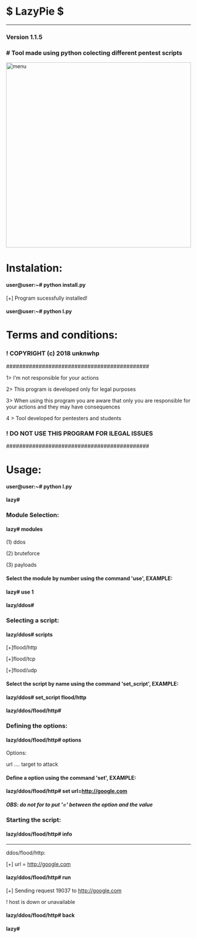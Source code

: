 # $ LazyPie $
---
### Version 1.1.5
### # Tool made using python colecting different pentest scripts
<img width="504" alt="menu" src="https://user-images.githubusercontent.com/36249329/37731993-73aeb29c-2d22-11e8-9fcd-5a0644e968dc.png">

# Instalation:

#### user@user:~# python install.py
 [+] Program sucessfully installed!

#### user@user:~# python l.py

# Terms and conditions:

### ! COPYRIGHT (c) 2018 unknwhp

############################################

 1> I'm not responsible for your actions

 2> This program is developed only for legal purposes

 3> When using this program you are aware that only you are responsible for your actions and they may have consequences

 4 > Tool developed for pentesters and students

### ! DO NOT USE THIS PROGRAM FOR ILEGAL ISSUES

############################################

# Usage: 

#### user@user:~# python l.py
#### lazy# 

### Module Selection:
#### lazy# modules
 (1) ddos
 
 (2) bruteforce
 
 (3) payloads
 
#### Select the module by number using the command 'use', EXAMPLE:
#### lazy# use 1
#### lazy/ddos# 

### Selecting a script:
#### lazy/ddos# scripts
 [+]flood/http
 
 [+]flood/tcp
 
 [+]flood/udp
 
 #### Select the script by name using the command 'set_script', EXAMPLE:
 #### lazy/ddos# set_script flood/http
 #### lazy/ddos/flood/http# 
 
 ### Defining the options:
 #### lazy/ddos/flood/http# options
 Options:
 
 url .... target to attack
 
 #### Define a option using the command 'set', EXAMPLE:
 #### lazy/ddos/flood/http# set url=http://google.com
 ##### OBS: do not for to put '=' between the option and the value
 
 ### Starting the script:
 #### lazy/ddos/flood/http# info
 --------------------
 
 ddos/flood/http:
 
 [+] url = http://google.com
 
 #### lazy/ddos/flood/http# run
 [+] Sending request 19037 to http://google.com
 
  ! host is down or unavailable
 #### lazy/ddos/flood/http# back
 #### lazy#
